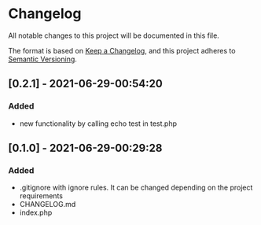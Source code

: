# Changelog

All notable changes to this project will be documented in this file.

The format is based on [Keep a Changelog](https://keepachangelog.com/en/1.0.0/),
and this project adheres to [Semantic Versioning](https://semver.org/spec/v2.0.0.html).

## [0.2.1] - 2021-06-29-00:54:20

### Added

- new functionality by calling echo test in test.php

## [0.1.0] - 2021-06-29-00:29:28

### Added

- .gitignore with ignore rules.
  It can be changed depending on the project requirements
- CHANGELOG.md
- index.php


